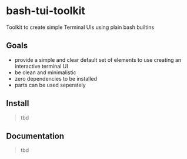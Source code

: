 bash-tui-toolkit
===

Toolkit to create simple Terminal UIs using plain bash builtins

## Goals
- provide a simple and clear default set of elements to use creating an interactive terminal UI
- be clean and minimalistic
- zero dependencies to be installed
- parts can be used seperately

## Install
> tbd

## Documentation
> tbd
